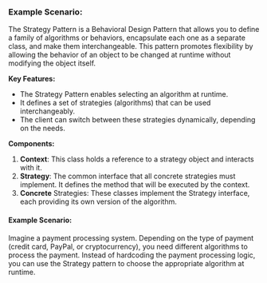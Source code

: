 ### Example Scenario:

The Strategy Pattern is a Behavioral Design Pattern that allows you to define a family of algorithms or behaviors, encapsulate each one as a separate class, and make them interchangeable. This pattern promotes flexibility by allowing the behavior of an object to be changed at runtime without modifying the object itself.

**Key Features:**
-  The Strategy Pattern enables selecting an algorithm at runtime.
-  It defines a set of strategies (algorithms) that can be used interchangeably.
-  The client can switch between these strategies dynamically, depending on the needs.

**Components:**
1. **Context**: This class holds a reference to a strategy object and interacts with it.
1. **Strategy**: The common interface that all concrete strategies must implement. It defines the method that will be executed by the context.
1. **Concrete** Strategies: These classes implement the Strategy interface, each providing its own version of the algorithm.

#### Example Scenario:
Imagine a payment processing system. Depending on the type of payment (credit card, PayPal, or cryptocurrency), you need different algorithms to process the payment. Instead of hardcoding the payment processing logic, you can use the Strategy pattern to choose the appropriate algorithm at runtime.